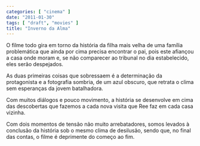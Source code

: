 ```yaml
---
categories: [ "cinema" ]
date: "2011-01-30"
tags: [ "draft", "movies" ]
title: "Inverno da Alma"
---
```

O filme todo gira em torno da história da filha mais velha de uma família problemática que ainda por cima precisa encontrar o pai, pois este afiançou a casa onde moram e, se não comparecer ao tribunal no dia estabelecido, eles serão despejados.

As duas primeiras coisas que sobressaem é a determinação da protagonista e a fotografia sombria, de um azul obscuro, que retrata o clima sem esperanças da jovem batalhadora.

Com muitos diálogos e pouco movimento, a história se desenvolve em cima das descobertas que fazemos a cada nova visita que Ree faz em cada casa vizinha.

Com dois momentos de tensão não muito arrebatadores, somos levados à conclusão da história sob o mesmo clima de desilusão, sendo que, no final das contas, o filme é deprimente do começo ao fim.

